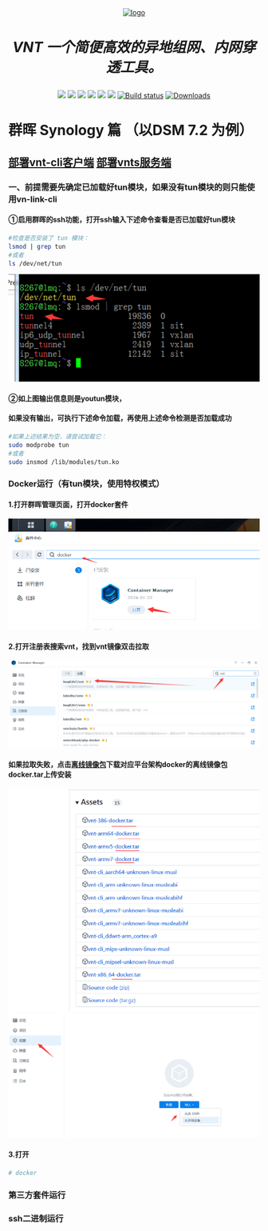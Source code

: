 <div align="center">
  <a href="https://rustvnt.com"><img height="100px" alt="logo" src="https://cdn.jsdelivr.net/gh/vnt-dev/VntApp@master/android/app/src/main/res/mipmap-xxxhdpi/ic_launcher.png"/></a>
  <h1><p><em>VNT 一个简便高效的异地组网、内网穿透工具。</em></p></h1>
	<a href="https://github.com/vnt-dev/vnt/releases"><img src="https://img.shields.io/github/downloads/vnt-dev/vnt/total"></a>
  <a href="https://github.com/vnt-dev/vnt/graphs/contributors"><img src="https://img.shields.io/github/contributors-anon/vnt-dev/vnt"></a>
  <a href="https://github.com/vnt-dev/vnt/releases/"><img src="https://img.shields.io/github/release/vnt-dev/vnt"></a>
  <a href="https://github.com/vnt-dev/vnt/issues"><img src="https://img.shields.io/github/issues-raw/vnt-dev/vnt"></a>
  <a href="https://github.com/vnt-dev/vnt/discussions"><img src="https://img.shields.io/github/discussions/vnt-dev/vnt"></a>
  <a href="GitHub repo size"><img src="https://img.shields.io/github/repo-size/vnt-dev/vnt?color=red&style=flat-square"></a>
  <a href="https://github.com/vnt-dev/vnt/actions?query=workflow%3ABuild"><img src="https://img.shields.io/github/actions/workflow/status/vnt-dev/vnt/rust.yml?branch=main" alt="Build status"></a>
  <a href="https://hub.docker.com/r/lubeilin/vnt"><img src="https://img.shields.io/docker/pulls/lubeilin/vnt?color=%2348BB78&logo=docker&label=pulls" alt="Downloads"></a>
</div>


# 群晖 Synology 篇 （以DSM 7.2 为例）

## [部署vnt-cli客户端](https://github.com/lmq8267/vnt/edit/main/docs/Synology.md#%E4%B8%80%E5%89%8D%E6%8F%90%E9%9C%80%E8%A6%81%E5%85%88%E7%A1%AE%E5%AE%9A%E5%B7%B2%E5%8A%A0%E8%BD%BD%E5%A5%BDtun%E6%A8%A1%E5%9D%97%E5%A6%82%E6%9E%9C%E6%B2%A1%E6%9C%89tun%E6%A8%A1%E5%9D%97%E7%9A%84%E5%88%99%E5%8F%AA%E8%83%BD%E4%BD%BF%E7%94%A8vn-link-cli)       [部署vnts服务端]()

### 一、前提需要先确定已加载好tun模块，如果没有tun模块的则只能使用vn-link-cli

#### ①启用群晖的ssh功能，打开ssh输入下述命令查看是否已加载好tun模块
```bash
#检查是否安装了 tun 模块：
lsmod | grep tun
#或者
ls /dev/net/tun
```
![](./img/群晖确定是否有tun.png)
#### ②如上图输出信息则是youtun模块，
#### 如果没有输出，可执行下述命令加载，再使用上述命令检测是否加载成功
```bash
#如果上述结果为空，请尝试加载它：
sudo modprobe tun
#或者
sudo insmod /lib/modules/tun.ko
```


### Docker运行（有tun模块，使用特权模式）
#### 1.打开群晖管理页面，打开docker套件
![](./img/群晖打开docker套件.png)
#### 2.打开注册表搜索vnt，找到vnt镜像双击拉取
![](./img/群晖注册表搜索.png)
#### 如果拉取失败，点击[离线镜像包](https://github.com/lmq8267/vnt-cli/releases)下载对应平台架构docker的离线镜像包docker.tar上传安装
![](./img/群晖下载离线镜像.png)
![](./img/群晖本地导入镜像.png)
#### 3.打开



```bash
# docker

```

### 第三方套件运行

### ssh二进制运行
